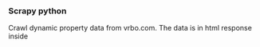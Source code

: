 ### Scrapy python 

Crawl dynamic property data from vrbo.com.
The data is in html response inside <script> tag and in json format.
